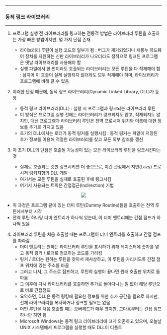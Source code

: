 -----
### 동적 링크 라이브러리
-----
1. 프로그램 실행 전 라이브러리를 링크하는 전통적 방법은 라이브러리 루틴을 호출하는 가장 빠른 방법이지만, 몇 가지 단점 존재
   - 라이브러리 루틴이 실행 코드의 일부가 됨 : 버그가 제거되었거나 새롱누 하드웨어 장치를 지원하는 신판 라이브러리가 나오더라도 정적으로 링크된 프로그램은 옛날 라이브러리를 사용해야 함
   - 실행 파일에서 한 번이라도 호출되는 라이브러리는 모든 루틴을 다 적재해야 함 : 심지어 이 호출이 실제 실행되지 않더라도 모두 적재해야 하며, 라이브러리가 프로그램에 비해 클 수 있음

2. 이러한 단점 때문에, 동적 링크 라이브러리(Dynamic Linked Library, DLL)가 등장
   - 동적 링크 라이브러리(DLL) : 실행 시 프로그램과 링크되는 라이브러리 루틴
   - 이 방식은 프로그램 실행 전에는 라이브러리가 링크되지도 않고, 적재되지도 않지만, 대신 프로그램과 라이브러리 루틴은 전역 프로시저 위치와 이름에 대한 정보를 추가로 가지고 있음
   - 초기의 DLL에서는 로더가 동적 링커를 실행시킴 : 동적 링커는 파일에 저장된 추가 정보를 이용해 적절한 라이브러리를 찾고 모든 외부 참조를 갱신

3. 이 초기 DLL의 단점은 호출될 가능성이 있는 모든 라이브러리 루틴을 링크시킨다는 것
   - 실제로 호출되는 것만 링크시키면 더 좋으므로, 이런 관점에서 지연(Lazy) 프로시저 링키지형의 DLL 개발
   - 여기서는 모든 루틴을 실제로 호출된 후에 링크시킴
   - 여기서 사용되는 트릭은 간접접근(Indirection) 기법
<div align="center">
<img src="https://github.com/user-attachments/assets/a66957ba-3513-43fa-b6e2-1023b26da678">
</div>

   - 이 과정은 프로그램 끝에 있는 더미 루틴(Dummy Routine)들을 호출하는 전역 루틴에서부터 시작
   - 전역 루틴 하나당 더미 엔트리가 하나씩 있는데, 이 더미 엔트리에는 간접 점프가 하나씩 있음

4. 라이브러리 루틴을 처음 호출할 때는 프로그램이 더미 엔트리를 호출하고 간접 점프를 따라감
   - 더미 엔트리는 원하는 라이브러리 루틴을 표시하기 위해 레지스터에 숫자를 넣고 동적 링커 / 로더로 점프하는 코드를 가리킴
   - 링커 / 로더는 원하는 루틴을 찾아서 재사상하고, 이 루틴을 가리키도록 간접 점프 위치에 있는 주소를 바꿈
   - 그러고 나서, 그 주소로 점프하고, 루틴의 실행이 끝나면 원래 호출한 위치로 돌아옴
   - 그 이후에 다시 라이브러리를 호출하면 추가로 돌아다니는 일 없이 해당 루틴으로 바로 간접점프
   - 요약하면, DLL은 동적 링킹에 필요한 정보를 위한 추가 공간을 필요로 하지만, 전체 라이브러리를 복사하거나 링크할 필요는 없음
   - 어떤 루틴을 처음 호출할 때는 오버헤드가 매우 크지만, 그다음부터는 간접 점프 하나만 하면 됨
   - Microsoft Windows는 동적 링크 라이브러리에 크게 의존하고 있으며, 오늘날 UNIX 시스템에서 프로그램을 실행할 때도 DLL이 디폴트
